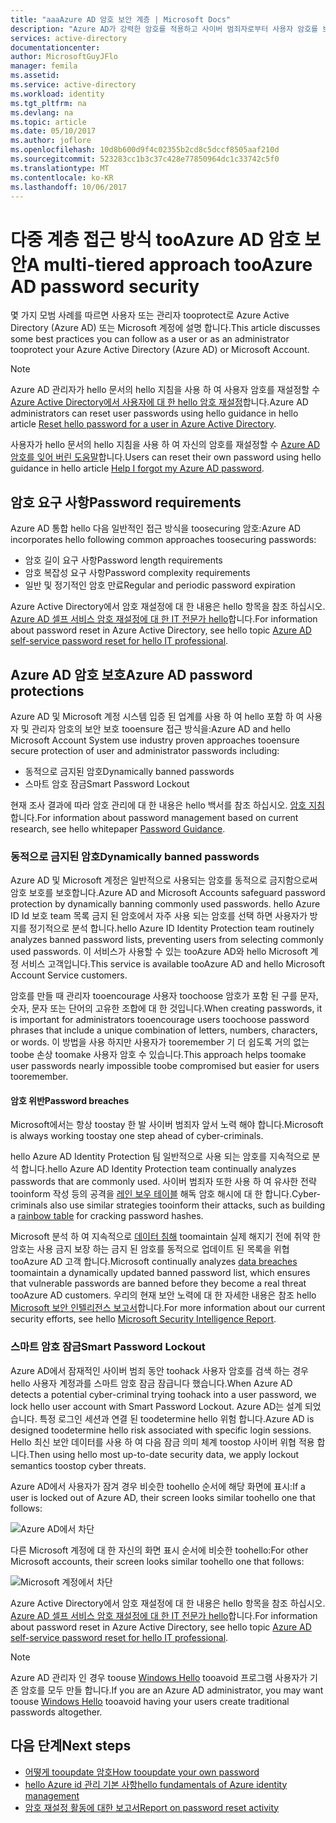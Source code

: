 ```yaml
---
title: "aaaAzure AD 암호 보안 계층 | Microsoft Docs"
description: "Azure AD가 강력한 암호를 적용하고 사이버 범죄자로부터 사용자 암호를 보호하는 방법을 설명합니다."
services: active-directory
documentationcenter: 
author: MicrosoftGuyJFlo
manager: femila
ms.assetid: 
ms.service: active-directory
ms.workload: identity
ms.tgt_pltfrm: na
ms.devlang: na
ms.topic: article
ms.date: 05/10/2017
ms.author: joflore
ms.openlocfilehash: 10d8b600d9f4c02355b2cd8c5dccf8505aaf210d
ms.sourcegitcommit: 523283cc1b3c37c428e77850964dc1c33742c5f0
ms.translationtype: MT
ms.contentlocale: ko-KR
ms.lasthandoff: 10/06/2017
---
```

# <a name="a-multi-tiered-approach-tooazure-ad-password-security"></a><span data-ttu-id="cfde3-103">다중 계층 접근 방식 tooAzure AD 암호 보안</span><span class="sxs-lookup"><span data-stu-id="cfde3-103">A multi-tiered approach tooAzure AD password security</span></span>

<span data-ttu-id="cfde3-104">몇 가지 모범 사례를 따르면 사용자 또는 관리자 tooprotect로 Azure Active Directory (Azure AD) 또는 Microsoft 계정에 설명 합니다.</span><span class="sxs-lookup"><span data-stu-id="cfde3-104">This article discusses some best practices you can follow as a user or as an administrator tooprotect your Azure Active Directory (Azure AD) or Microsoft Account.</span></span>

 > [!NOTE]
 > <span data-ttu-id="cfde3-105">Azure AD 관리자가 hello 문서의 hello 지침을 사용 하 여 사용자 암호를 재설정할 수 [Azure Active Directory에서 사용자에 대 한 hello 암호 재설정](active-directory-users-reset-password-azure-portal.md)합니다.</span><span class="sxs-lookup"><span data-stu-id="cfde3-105">Azure AD administrators can reset user passwords using hello guidance in hello article [Reset hello password for a user in Azure Active Directory](active-directory-users-reset-password-azure-portal.md).</span></span>
 >
 > <span data-ttu-id="cfde3-106">사용자가 hello 문서의 hello 지침을 사용 하 여 자신의 암호를 재설정할 수 [Azure AD 암호를 잊어 버린 도움말](active-directory-passwords-update-your-own-password.md)합니다.</span><span class="sxs-lookup"><span data-stu-id="cfde3-106">Users can reset their own password using hello guidance in hello article [Help I forgot my Azure AD password](active-directory-passwords-update-your-own-password.md).</span></span>
 >

## <a name="password-requirements"></a><span data-ttu-id="cfde3-107">암호 요구 사항</span><span class="sxs-lookup"><span data-stu-id="cfde3-107">Password requirements</span></span>

<span data-ttu-id="cfde3-108">Azure AD 통합 hello 다음 일반적인 접근 방식을 toosecuring 암호:</span><span class="sxs-lookup"><span data-stu-id="cfde3-108">Azure AD incorporates hello following common approaches toosecuring passwords:</span></span>

* <span data-ttu-id="cfde3-109">암호 길이 요구 사항</span><span class="sxs-lookup"><span data-stu-id="cfde3-109">Password length requirements</span></span>
* <span data-ttu-id="cfde3-110">암호 복잡성 요구 사항</span><span class="sxs-lookup"><span data-stu-id="cfde3-110">Password complexity requirements</span></span>
* <span data-ttu-id="cfde3-111">일반 및 정기적인 암호 만료</span><span class="sxs-lookup"><span data-stu-id="cfde3-111">Regular and periodic password expiration</span></span>

<span data-ttu-id="cfde3-112">Azure Active Directory에서 암호 재설정에 대 한 내용은 hello 항목을 참조 하십시오. [Azure AD 셀프 서비스 암호 재설정에 대 한 IT 전문가 hello](active-directory-passwords.md)합니다.</span><span class="sxs-lookup"><span data-stu-id="cfde3-112">For information about password reset in Azure Active Directory, see hello topic [Azure AD self-service password reset for hello IT professional](active-directory-passwords.md).</span></span>

## <a name="azure-ad-password-protections"></a><span data-ttu-id="cfde3-113">Azure AD 암호 보호</span><span class="sxs-lookup"><span data-stu-id="cfde3-113">Azure AD password protections</span></span>

<span data-ttu-id="cfde3-114">Azure AD 및 Microsoft 계정 시스템 입증 된 업계를 사용 하 여 hello 포함 하 여 사용자 및 관리자 암호의 보안 보호 tooensure 접근 방식을:</span><span class="sxs-lookup"><span data-stu-id="cfde3-114">Azure AD and hello Microsoft Account System use industry proven approaches tooensure secure protection of user and administrator passwords including:</span></span>

* <span data-ttu-id="cfde3-115">동적으로 금지된 암호</span><span class="sxs-lookup"><span data-stu-id="cfde3-115">Dynamically banned passwords</span></span>
* <span data-ttu-id="cfde3-116">스마트 암호 잠금</span><span class="sxs-lookup"><span data-stu-id="cfde3-116">Smart Password Lockout</span></span>

<span data-ttu-id="cfde3-117">현재 조사 결과에 따라 암호 관리에 대 한 내용은 hello 백서를 참조 하십시오. [암호 지침](http://aka.ms/passwordguidance)합니다.</span><span class="sxs-lookup"><span data-stu-id="cfde3-117">For information about password management based on current research, see hello whitepaper [Password Guidance](http://aka.ms/passwordguidance).</span></span>

### <a name="dynamically-banned-passwords"></a><span data-ttu-id="cfde3-118">동적으로 금지된 암호</span><span class="sxs-lookup"><span data-stu-id="cfde3-118">Dynamically banned passwords</span></span>

<span data-ttu-id="cfde3-119">Azure AD 및 Microsoft 계정은 일반적으로 사용되는 암호를 동적으로 금지함으로써 암호 보호를 보호합니다.</span><span class="sxs-lookup"><span data-stu-id="cfde3-119">Azure AD and Microsoft Accounts safeguard password protection by dynamically banning commonly used passwords.</span></span> <span data-ttu-id="cfde3-120">hello Azure ID Id 보호 team 목록 금지 된 암호에서 자주 사용 되는 암호를 선택 하면 사용자가 방지를 정기적으로 분석 합니다.</span><span class="sxs-lookup"><span data-stu-id="cfde3-120">hello Azure ID Identity Protection team routinely analyzes banned password lists, preventing users from selecting commonly used passwords.</span></span> <span data-ttu-id="cfde3-121">이 서비스가 사용할 수 있는 tooAzure AD와 hello Microsoft 계정 서비스 고객입니다.</span><span class="sxs-lookup"><span data-stu-id="cfde3-121">This service is available tooAzure AD and hello Microsoft Account Service customers.</span></span>

<span data-ttu-id="cfde3-122">암호를 만들 때 관리자 tooencourage 사용자 toochoose 암호가 포함 된 구를 문자, 숫자, 문자 또는 단어의 고유한 조합에 대 한 것입니다.</span><span class="sxs-lookup"><span data-stu-id="cfde3-122">When creating passwords, it is important for administrators tooencourage users toochoose password phrases that include a unique combination of letters, numbers, characters, or words.</span></span> <span data-ttu-id="cfde3-123">이 방법을 사용 하지만 사용자가 tooremember 기 더 쉽도록 거의 없는 toobe 손상 toomake 사용자 암호 수 있습니다.</span><span class="sxs-lookup"><span data-stu-id="cfde3-123">This approach helps toomake user passwords nearly impossible toobe compromised but easier for users tooremember.</span></span>

#### <a name="password-breaches"></a><span data-ttu-id="cfde3-124">암호 위반</span><span class="sxs-lookup"><span data-stu-id="cfde3-124">Password breaches</span></span>

<span data-ttu-id="cfde3-125">Microsoft에서는 항상 toostay 한 발 사이버 범죄자 앞서 노력 해야 합니다.</span><span class="sxs-lookup"><span data-stu-id="cfde3-125">Microsoft is always working toostay one step ahead of cyber-criminals.</span></span>

<span data-ttu-id="cfde3-126">hello Azure AD Identity Protection 팀 일반적으로 사용 되는 암호를 지속적으로 분석 합니다.</span><span class="sxs-lookup"><span data-stu-id="cfde3-126">hello Azure AD Identity Protection team continually analyzes passwords that are commonly used.</span></span> <span data-ttu-id="cfde3-127">사이버 범죄자 또한 사용 하 여 유사한 전략 tooinform 작성 등의 공격을 [레인 보우 테이블](https://en.wikipedia.org/wiki/Rainbow_table) 해독 암호 해시에 대 한 합니다.</span><span class="sxs-lookup"><span data-stu-id="cfde3-127">Cyber-criminals also use similar strategies tooinform their attacks, such as building a [rainbow table](https://en.wikipedia.org/wiki/Rainbow_table) for cracking password hashes.</span></span>

<span data-ttu-id="cfde3-128">Microsoft 분석 하 여 지속적으로 [데이터 침해](https://www.privacyrights.org/data-breaches) toomaintain 실제 해지기 전에 취약 한 암호는 사용 금지 보장 하는 금지 된 암호를 동적으로 업데이트 된 목록을 위협 tooAzure AD 고객 합니다.</span><span class="sxs-lookup"><span data-stu-id="cfde3-128">Microsoft continually analyzes [data breaches](https://www.privacyrights.org/data-breaches) toomaintain a dynamically updated banned password list, which ensures that vulnerable passwords are banned before they become a real threat tooAzure AD customers.</span></span> <span data-ttu-id="cfde3-129">우리의 현재 보안 노력에 대 한 자세한 내용은 참조 hello [Microsoft 보안 인텔리전스 보고서](https://www.microsoft.com/security/sir/default.aspx)합니다.</span><span class="sxs-lookup"><span data-stu-id="cfde3-129">For more information about our current security efforts, see hello [Microsoft Security Intelligence Report](https://www.microsoft.com/security/sir/default.aspx).</span></span>

### <a name="smart-password-lockout"></a><span data-ttu-id="cfde3-130">스마트 암호 잠금</span><span class="sxs-lookup"><span data-stu-id="cfde3-130">Smart Password Lockout</span></span>

<span data-ttu-id="cfde3-131">Azure AD에서 잠재적인 사이버 범죄 동안 toohack 사용자 암호를 검색 하는 경우 hello 사용자 계정과를 스마트 암호 잠금 잠급니다 했습니다.</span><span class="sxs-lookup"><span data-stu-id="cfde3-131">When Azure AD detects a potential cyber-criminal trying toohack into a user password, we lock hello user account with Smart Password Lockout.</span></span> <span data-ttu-id="cfde3-132">Azure AD는 설계 되었습니다. 특정 로그인 세션과 연결 된 toodetermine hello 위험 합니다.</span><span class="sxs-lookup"><span data-stu-id="cfde3-132">Azure AD is designed toodetermine hello risk associated with specific login sessions.</span></span> <span data-ttu-id="cfde3-133">Hello 최신 보안 데이터를 사용 하 여 다음 잠금 의미 체계 toostop 사이버 위협 적용 합니다.</span><span class="sxs-lookup"><span data-stu-id="cfde3-133">Then using hello most up-to-date security data, we apply lockout semantics toostop cyber threats.</span></span>

<span data-ttu-id="cfde3-134">Azure AD에서 사용자가 잠겨 경우 비슷한 toohello 순서에 해당 화면에 표시:</span><span class="sxs-lookup"><span data-stu-id="cfde3-134">If a user is locked out of Azure AD, their screen looks similar toohello one that follows:</span></span>

  ![Azure AD에서 차단](./media/active-directory-secure-passwords/locked-out-azuread.png)

<span data-ttu-id="cfde3-136">다른 Microsoft 계정에 대 한 자신의 화면 표시 순서에 비슷한 toohello:</span><span class="sxs-lookup"><span data-stu-id="cfde3-136">For other Microsoft accounts, their screen looks similar toohello one that follows:</span></span>

  ![Microsoft 계정에서 차단](./media/active-directory-secure-passwords/locked-out-ms-accounts.png)

<span data-ttu-id="cfde3-138">Azure Active Directory에서 암호 재설정에 대 한 내용은 hello 항목을 참조 하십시오. [Azure AD 셀프 서비스 암호 재설정에 대 한 IT 전문가 hello](active-directory-passwords.md)합니다.</span><span class="sxs-lookup"><span data-stu-id="cfde3-138">For information about password reset in Azure Active Directory, see hello topic [Azure AD self-service password reset for hello IT professional](active-directory-passwords.md).</span></span>

  >[!NOTE]
  ><span data-ttu-id="cfde3-139">Azure AD 관리자 인 경우 toouse [Windows Hello](https://www.microsoft.com/windows/windows-hello) tooavoid 프로그램 사용자가 기존 암호를 모두 만들 합니다.</span><span class="sxs-lookup"><span data-stu-id="cfde3-139">If you are an Azure AD administrator, you may want toouse [Windows Hello](https://www.microsoft.com/windows/windows-hello) tooavoid having your users create traditional passwords altogether.</span></span>
  >

## <a name="next-steps"></a><span data-ttu-id="cfde3-140">다음 단계</span><span class="sxs-lookup"><span data-stu-id="cfde3-140">Next steps</span></span>

* [<span data-ttu-id="cfde3-141">어떻게 tooupdate 암호</span><span class="sxs-lookup"><span data-stu-id="cfde3-141">How tooupdate your own password</span></span>](active-directory-passwords-update-your-own-password.md)
* [<span data-ttu-id="cfde3-142">hello Azure id 관리 기본 사항</span><span class="sxs-lookup"><span data-stu-id="cfde3-142">hello fundamentals of Azure identity management</span></span>](fundamentals-identity.md)
* [<span data-ttu-id="cfde3-143">암호 재설정 활동에 대한 보고서</span><span class="sxs-lookup"><span data-stu-id="cfde3-143">Report on password reset activity</span></span>](active-directory-passwords-reporting.md)


